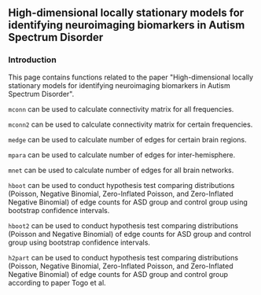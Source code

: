 ## High-dimensional locally stationary models for identifying neuroimaging biomarkers in Autism Spectrum Disorder

### Introduction

This page contains functions related to the paper "High-dimensional locally stationary models for identifying neuroimaging biomarkers in Autism Spectrum Disorder". 

`mconn` can be used to calculate connectivity matrix for all frequencies. 

`mconn2` can be used to calculate connectivity matrix for certain frequencies. 

`medge` can be used to calculate number of edges for certain brain regions. 

`mpara` can be used to calculate number of edges for inter-hemisphere. 

`mnet` can be used to calculate number of edges for all brain networks. 

`hboot` can be used to conduct hypothesis test comparing distributions (Poisson, Negative Binomial, Zero-Inflated Poisson, and Zero-Inflated Negative Binomial) of edge counts for ASD group and control group using bootstrap confidence intervals. 

`hboot2` can be used to conduct hypothesis test comparing distributions (Poisson and Negative Binomial) of edge counts for ASD group and control group using bootstrap confidence intervals. 

`h2part` can be used to conduct hypothesis test comparing distributions (Poisson, Negative Binomial, Zero-Inflated Poisson, and Zero-Inflated Negative Binomial) of edge counts for ASD group and control group according to paper Togo et al.


